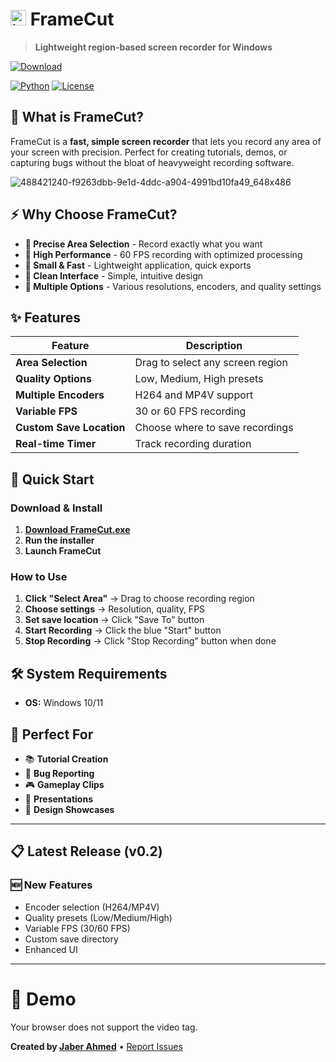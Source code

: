 # <img width="25" height="25" alt="image" src="https://github.com/user-attachments/assets/1974f84f-140f-4d4c-a802-8139e85d3cf2" /> **FrameCut**

> **Lightweight region-based screen recorder for Windows**

[![Download](https://img.shields.io/badge/Download-FrameCut-blue?style=for-the-badge)](https://github.com/jaberdevhub/FrameCut/releases)    

[![Python](https://img.shields.io/badge/Python-3.7+-green?style=flat-square)](https://python.org) [![License](https://img.shields.io/badge/License-MIT-yellow?style=flat-square)](LICENSE)


## 🤔 What is FrameCut?

FrameCut is a **fast, simple screen recorder** that lets you record any area of your screen with precision. Perfect for creating tutorials, demos, or capturing bugs without the bloat of heavyweight recording software.

![488421240-f9263dbb-9e1d-4ddc-a904-4991bd10fa49_648x486](https://github.com/user-attachments/assets/ccdbd12d-0b7e-429c-a176-a1e5342e35f1)




## ⚡ Why Choose FrameCut?

- **🎯 Precise Area Selection** - Record exactly what you want
- **🚀 High Performance** - 60 FPS recording with optimized processing
- **💾 Small & Fast** - Lightweight application, quick exports
- **🎨 Clean Interface** - Simple, intuitive design
- **🔧 Multiple Options** - Various resolutions, encoders, and quality settings

## ✨ Features

| Feature | Description |
|---------|-------------|
| **Area Selection** | Drag to select any screen region |
| **Quality Options** | Low, Medium, High presets |
| **Multiple Encoders** | H264 and MP4V support |
| **Variable FPS** | 30 or 60 FPS recording |
| **Custom Save Location** | Choose where to save recordings |
| **Real-time Timer** | Track recording duration |

## 🚀 Quick Start

### Download & Install
1. **[Download FrameCut.exe](https://github.com/jaberdevhub/FrameCut/releases)**
2. **Run the installer**
3. **Launch FrameCut**

### How to Use
1. **Click "Select Area"** → Drag to choose recording region
2. **Choose settings** → Resolution, quality, FPS
3. **Set save location** → Click "Save To" button
4. **Start Recording** → Click the blue "Start" button
5. **Stop Recording** → Click "Stop Recording" button when done

## 🛠️ System Requirements
- **OS:** Windows 10/11
  
## 🎯 Perfect For

- 📚 **Tutorial Creation**
- 🐛 **Bug Reporting** 
- 🎮 **Gameplay Clips**
- 💼 **Presentations**
- 🎨 **Design Showcases**

---

## 📋 Latest Release (v0.2)

### 🆕 New Features
- Encoder selection (H264/MP4V)
- Quality presets (Low/Medium/High)
- Variable FPS (30/60 FPS)
- Custom save directory
- Enhanced UI

---


# 🎥 Demo



  
  Your browser does not support the video tag.
</video>


**Created by [Jaber Ahmed](https://jaberdevhub.surge.sh)** • [Report Issues](https://github.com/jaberdevhub/FrameCut/issues)
